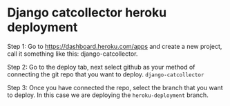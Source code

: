 # Django catcollector heroku deployment




Step 1: Go to https://dashboard.heroku.com/apps and create a new project, call it something like this: django-catcollector.

Step 2: Go to the deploy tab, next select github as your method of connecting the git repo that you want to deploy. `django-catcollector`

Step 3: Once you have connected the repo, select the branch that you want to deploy. In this case we are deploying the `heroku-deployment` branch.










